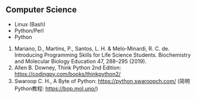 ## Computer Science



* Linux (Bash)
* Python/Perl
* Python

1. Mariano, D., Martins, P., Santos, L. H. & Melo‐ Minardi, R. C. de. Introducing Programming Skills for Life Science Students. Biochemistry and Molecular Biology Education 47, 288–295 (2019).
2. Allen B. Downey, Think Python 2nd Edition: https://codingpy.com/books/thinkpython2/
3. Swaroop C. H., A Byte of Python: https://python.swaroopch.com/ (简明Python教程: https://bop.mol.uno/)
